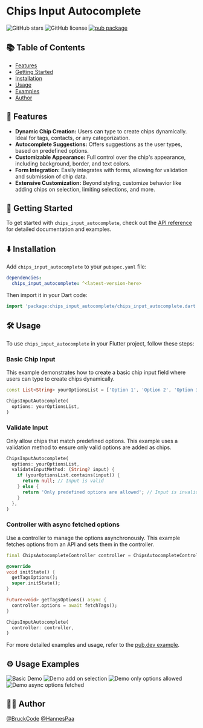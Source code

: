 # Chips Input Autocomplete

![GitHub stars](https://img.shields.io/github/stars/BruckCode/chips_input_autocomplete) ![GitHub license](https://img.shields.io/github/license/BruckCode/chips_input_autocomplete) [![pub package](https://img.shields.io/pub/v/chips_input_autocomplete.svg)](https://pub.dev/packages/chips_input_autocomplete)

## 📚 Table of Contents
- [Features](#-features)
- [Getting Started](#-getting-started)
- [Installation](#️-installation)
- [Usage](#️-usage)
- [Examples](#️-usage-examples)
- [Author](#-author)


## 🚀 Features

[//]: # (Demo under [chipsinputautocomplete.vercel.app]&#40;https://chipsinputautocomplete.vercel.app&#41;)
- **Dynamic Chip Creation:** Users can type to create chips dynamically. Ideal for tags, contacts, or any categorization.
- **Autocomplete Suggestions:** Offers suggestions as the user types, based on predefined options.
- **Customizable Appearance:** Full control over the chip's appearance, including background, border, and text colors.
- **Form Integration:** Easily integrates with forms, allowing for validation and submission of chip data.
- **Extensive Customization:** Beyond styling, customize behavior like adding chips on selection, limiting selections, and more.


## 🏁 Getting Started 
To get started with `chips_input_autocomplete`, check out the [API reference](https://pub.dev/documentation/chips_input_autocomplete/latest/chips_input_autocomplete/chips_input_autocomplete-library.html) for detailed documentation and examples.


## ⬇️ Installation 
Add `chips_input_autocomplete` to your `pubspec.yaml` file:
```yaml
dependencies:
  chips_input_autocomplete: ^<latest-version-here>
```

Then import it in your Dart code:
```dart
import 'package:chips_input_autocomplete/chips_input_autocomplete.dart';
```

## 🛠️ Usage 

To use `chips_input_autocomplete` in your Flutter project, follow these steps:

### Basic Chip Input

This example demonstrates how to create a basic chip input field where users can type to create chips dynamically.

```dart
const List<String> yourOptionsList = ['Option 1', 'Option 2', 'Option 3'];

ChipsInputAutocomplete(
  options: yourOptionsList,
)
```

### Validate Input

Only allow chips that match predefined options. This example uses a validation method to ensure only valid options are added as chips.

```dart
ChipsInputAutocomplete(
  options: yourOptionsList,
  validateInputMethod: (String? input) {
    if (yourOptionsList.contains(input)) {
      return null; // Input is valid
    } else {
      return 'Only predefined options are allowed'; // Input is invalid
    }
  },
)
```

### Controller with async fetched options

Use a controller to manage the options asynchronously. This example fetches options from an API and sets them in the controller.

```dart
final ChipsAutocompleteController controller = ChipsAutocompleteController();

@override
void initState() {
  getTagsOptions();
  super.initState();
}

Future<void> getTagsOptions() async {
  controller.options = await fetchTags();
}

ChipsInputAutocomplete(
  controller: controller,
)
```

For more detailed examples and usage, refer to the [pub.dev example](https://pub.dev/packages/chips_input_autocomplete/example).

## ⚙️ Usage Examples

![Basic Demo](https://raw.githubusercontent.com/BruckCode/chips_input_autocomplete/main/demo_basic.gif)
![Demo add on selection](https://raw.githubusercontent.com/BruckCode/chips_input_autocomplete/main/demo_add_on_selection.gif)
![Demo only options allowed](https://raw.githubusercontent.com/BruckCode/chips_input_autocomplete/main/demo_only_options_allowed.gif)
![Demo async options fetched](https://raw.githubusercontent.com/BruckCode/chips_input_autocomplete/main/demo_async_fetched.gif)


## 🧑‍💻 Author
[@BruckCode](https://github.com/BruckCode/) [@HannesPaa](https://github.com/HannesPaa/)